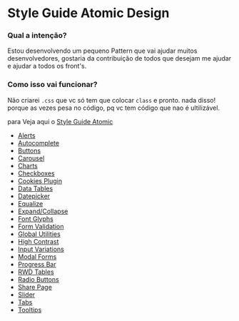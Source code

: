 # Style Guide Atomic Design

### Qual a intenção?
Estou desenvolvendo um pequeno Pattern que vai ajudar muitos desenvolvedores, gostaria da contribuição de todos que desejam me ajudar e ajudar a todos os front's.

### Como isso vai funcionar?
Não criarei `.css` que vc só tem que colocar `class` e pronto. nada disso! porque as vezes pesa no código, pq vc tem código que nao é ultilizável.

para Veja aqui o  [Style Guide Atomic](http://google.com.br)

* [Alerts]('http://#')
* [Autocomplete]('http://#')
* [Buttons]('http://#')
* [Carousel]('http://#')
* [Charts]('http://#')
* [Checkboxes]('http://#')
* [Cookies Plugin]('http://#')
* [Data Tables]('http://#')
* [Datepicker]('http://#')
* [Equalize]('http://#')
* [Expand/Collapse]('http://#')
* [Font Glyphs]('http://#')
* [Form Validation]('http://#')
* [Global Utilities]('http://#')
* [High Contrast]('http://#')
* [Input Variations]('http://#')
* [Modal Forms]('http://#')
* [Progress Bar]('http://#')
* [RWD Tables]('http://#')
* [Radio Buttons]('http://#')
* [Share Page]('http://#')
* [Slider]('http://#')
* [Tabs]('http://#')
* [Tooltips]('http://#')